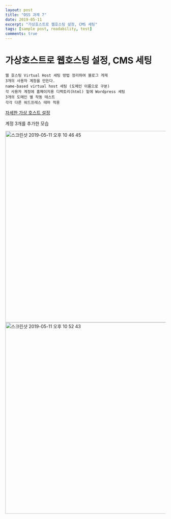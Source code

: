 ```yaml
---
layout: post
title: "OSS 과제 7"
date: 2019-05-11
excerpt: "가상호스트로 웹호스팅 설정, CMS 세팅"
tags: [sample post, readability, test]
comments: true
---
```


# 가상호스트로 웹호스팅 설정, CMS 세팅

~~~
웹 호스팅 Virtual Host 세팅 방법 정리하여 블로그 게재
3개의 사용자 계정을 만든다. 
name-based virtual host 세팅 (도메인 이름으로 구분)
각 사용자 계정에 홈페이지용 디렉토리(html) 밑에 Wordpress 세팅
3개의 도메인 별 작동 테스트
각각 다른 워드프레스 테마 적용
~~~

[자세한 가상 호스트 설정](https://github.com/21800760/21800760/blob/master/가상호스트%20설정.md)

계정 3개를 추가한 모습

<img width="600" alt="스크린샷 2019-05-11 오후 10 46 45" src="https://user-images.githubusercontent.com/48082631/57571399-ab2f9380-7448-11e9-90a1-56028011d602.png">

<img width="600" alt="스크린샷 2019-05-11 오후 10 52 43" src="https://user-images.githubusercontent.com/48082631/57571403-b1be0b00-7448-11e9-8b24-c59238b34f3a.png">



